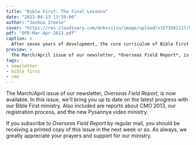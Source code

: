 ```yaml
---
title: "Bible First: The Final Lessons"
date: "2013-04-13 13:39:06"
author: "Joshua Steele"
cover: "https://res.cloudinary.com/dnkvsijzu/image/upload/v1573561117/OFReport/2013-04-13-bible-first-final-lessons/DSC_2704-12-6_iisf7y.jpg"
pdf: "OFR-Mar-Apr-2013.pdf"
caption: >
  After seven years of development, the core curriculum of Bible First is now complete. The manuscripts of lessons 19 and 20 were recently finalized, and these lessons are now being prepared for print in English and Ukrainian.
preview: >
  The March/April issue of our newsletter, *Overseas Field Report*, is now available. In this issue, we'll bring you up to date on the latest progress with our Bible First ministry. Also included are reports about CMO 2013, our registration process, and the new Pysannya video ministry.
tags:
- newsletter
- bible first
- cmo
---
```


The March/April issue of our newsletter, *Overseas Field Report*, is now available. In this issue, we'll bring you up to date on the latest progress with our Bible First ministry. Also included are reports about CMO 2013, our registration process, and the new Pysannya video ministry.

<article-callout content="OFR-Mar-Apr-2013.pdf" :download="true" />

If you subscribe to *Overseas Field Report* by regular mail, you should be receiving a printed copy of this issue in the next week or so. As always, we greatly appreciate your prayers and support for our ministry.
